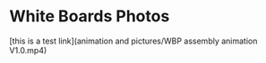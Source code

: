 # White Boards Photos
 
[this is a test link](animation and pictures/WBP assembly animation V1.0.mp4)

